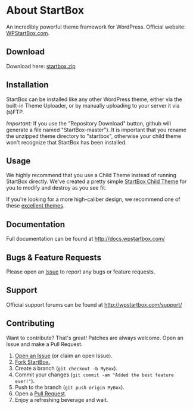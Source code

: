 About StartBox
============
An incredibly powerful theme framework for WordPress. Official website: [WPStartBox.com](http://wpstartbox.com).

Download
------------
Download here: [startbox.zip](http://wpstartbox.com/startbox.zip)

Installation
------------
StartBox can be installed like any other WordPress theme, either via the built-in Theme Uploader, or by manually uploading to your server it via (s)FTP.

*Important:* If you use the "Repository Download" button, github will generate a file named "StartBox-master"). It is important that you rename the unzipped theme directory to "startbox", otherwise your child theme won't recognize that StartBox has been installed.

Usage
------------
We highly recommend that you use a Child Theme instead of running StartBox directly. We've created a pretty simple [StartBox Child Theme](https://github.com/WebDevStudios/StartBox-Child) for you to modify and destroy as you see fit.

If you're looking for a more high-caliber design, we recommend one of these [excellent themes](http://wpstartbox.com/themes/).

Documentation
------------
Full documentation can be found at http://docs.wpstartbox.com/

Bugs & Feature Requests
------------
Please open an [Issue](https://github.com/WebDevStudios/StartBox/issues) to report any bugs or feature requests.

Support
------------
Official support forums can be found at http://wpstartbox.com/support/

Contributing
------------
Want to contribute? That's great! Patches are always welcome. Open an Issue and make a Pull Request.

1. [Open an Issue](https://github.com/WebDevStudios/StartBox/issues) (or claim an open Issue).
2. [Fork StartBox.](https://github.com/WebDevStudios/StartBox/fork_select)
3. Create a branch (`git checkout -b MyBox`).
4. Commit your changes (`git commit -am "Added the best feature ever!"`).
5. Push to the branch (`git push origin MyBox`).
6. Open a [Pull Request](https://github.com/WebDevStudios/StartBox/pulls).
7. Enjoy a refreshing beverage and wait.

